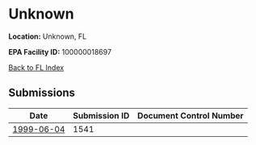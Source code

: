 # Unknown

**Location:** Unknown, FL

**EPA Facility ID:** 100000018697

[Back to FL Index](../../index.md)

## Submissions

| Date | Submission ID | Document Control Number |
|------|--------------|-------------------------|
| [1999-06-04](submissions/1541.md) | 1541 |  |

